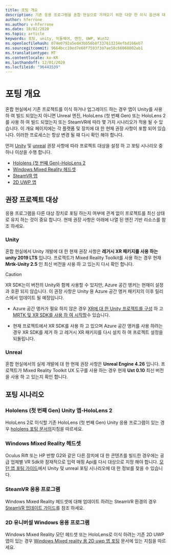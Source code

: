 ```yaml
---
title: 포팅 개요
description: 기존 응용 프로그램을 혼합 현실으로 가져오기 위한 다양 한 이식 옵션에 대 한 개요입니다.
author: hferrone
ms.author: v-hferrone
ms.date: 10/02/2020
ms.topic: article
keywords: 포팅, unity, 미들웨어, 엔진, UWP, Win32
ms.openlocfilehash: 074e0792a5ed43bb56b8f337613234efbd166eb7
ms.sourcegitcommit: 9664bcc10ed7e60f7593f3a7ae58c66060802ab1
ms.translationtype: MT
ms.contentlocale: ko-KR
ms.lasthandoff: 12/01/2020
ms.locfileid: "96443539"
---
```

# <a name="porting-overview"></a>포팅 개요

혼합 현실에서 기존 프로젝트를 이식 하거나 업그레이드 하는 경우 앱이 Unity를 사용 하 여 빌드 되었는지 아니면 Unreal 엔진, HoloLens (첫 번째 Gen) 또는 HoloLens 2를 사용 하 여 빌드 되었는지 또는 SteamVR에 따라 몇 가지 시나리오가 적용 될 수 있습니다. 이 개요 페이지에는 각 플랫폼 및 장치에 대 한 현재 권장 사항이 포함 되어 있습니다. 이러한 프로세스는 항상 변경 될 때 다시 확인 해야 합니다.

먼저 [Unity](#unity) 및 [unreal](#unreal) 권장 사항에 따라 프로젝트 대상을 설정 하 고 포팅 시나리오 중 하나 이상을 수행 합니다.

- [Hololens (첫 번째 Gen)-HoloLens 2](#hololens-1st-gen-unity-apps-to-hololens-2)
- [Windows Mixed Reality 헤드셋](#windows-mixed-reality-headsets)
- [SteamVR 앱](#steamvr-applications)
- [2D UWP 앱](#2d-universal-windows-applications)

## <a name="recommended-project-targets"></a>권장 프로젝트 대상

응용 프로그램을 다른 대상 장치로 포팅 하는지 여부에 관계 없이 프로젝트를 최신 상태로 유지 하는 것이 중요 합니다. 현재 권장 사항은 아래에 나열 된 엔진 기반 리소스를 참조 하세요.

### <a name="unity"></a>Unity

혼합 현실에서 Unity 개발에 대 한 현재 권장 사항은 **레거시 XR 패키지를 사용 하는 unity 2019 LTS** 입니다. 프로젝트가 Mixed Reality Toolkit를 사용 하는 경우 현재 **Mrtk-Unity 2.5** 인 최신 버전을 사용 하 고 있는지 다시 확인 합니다.

> [!CAUTION]
> XR SDK는이 버전의 Unity와 함께 사용할 수 있지만, Azure 공간 앵커는 현재이 설정과 호환 되지 않습니다. 이 권장 사항은 Unity 용 Azure 공간 앵커 패키지의 이후 릴리스에서 업데이트 될 예정입니다. 
> 
> * Azure 공간 앵커가 필요 하지 않은 경우 [XR에 대 한 Unity 프로젝트를 구성](https://docs.unity3d.com/Manual/configuring-project-for-xr.html) 하 고 [MRTK 및 XR SDK를 사용 하 여 시작할](https://microsoft.github.io/MixedRealityToolkit-Unity/Documentation/GettingStartedWithMRTKAndXRSDK.html)수 있습니다.
> 
> * 현재 프로젝트에서 XR SDK를 사용 하 고 있으며 Azure 공간 앵커를 사용 하려는 경우 XR SDK를 제거 하 고 레거시 XR 패키지를 다시 설치 하 여 프로젝트 설정을 되돌립니다.


### <a name="unreal"></a>Unreal 

혼합 현실에서의 실제 개발에 대 한 현재 권장 사항은 **Unreal Engine 4.26** 입니다. 프로젝트가 Mixed Reality Toolkit UX 도구를 사용 하는 경우 현재 **Uxt 0.10** 최신 버전을 사용 하 고 있는지 확인 합니다.

## <a name="porting-scenarios"></a>포팅 시나리오

### <a name="hololens-1st-gen-unity-apps-to-hololens-2"></a>Hololens (첫 번째 Gen) Unity 앱-HoloLens 2

HoloLens 2로 이식할 기존 HoloLens (첫 번째 Gen) Unity 응용 프로그램이 있는 경우 [hololens 포팅 문서의](../unity/mrtk-porting-guide.md)지침을 따르세요.

### <a name="windows-mixed-reality-headsets"></a>Windows Mixed Reality 헤드셋

Oculus Rift 또는 HP 반향 G2와 같은 다른 장치에 대 한 콘텐츠를 빌드한 경우에는 공급 업체별 VR Sdk와 잠재적으로 입력 매핑 Api를 다시 대상으로 지정 해야 합니다. [모던 앱 포팅 가이드](porting-guides.md)에서 Unity 및 unreal 포팅 시나리오에 대 한 정보를 찾을 수 있습니다.

### <a name="steamvr-applications"></a>SteamVR 응용 프로그램

Windows Mixed Reality 헤드셋에 대해 업데이트 하려는 SteamVR 환경의 경우 [SteamVR 업데이트 가이드](updating-your-steamvr-application-for-windows-mixed-reality.md)를 참조 하세요.

### <a name="2d-universal-windows-applications"></a>2D 유니버설 Windows 응용 프로그램

Windows Mixed Reality 모던 헤드셋 또는 HoloLens로 이식 하려는 기존 2D UWP 앱이 있는 경우 [Windows Mixed reality 용 2D uwp 앱 포팅](building-2d-apps.md) 문서에 있는 지침을 따르세요.

